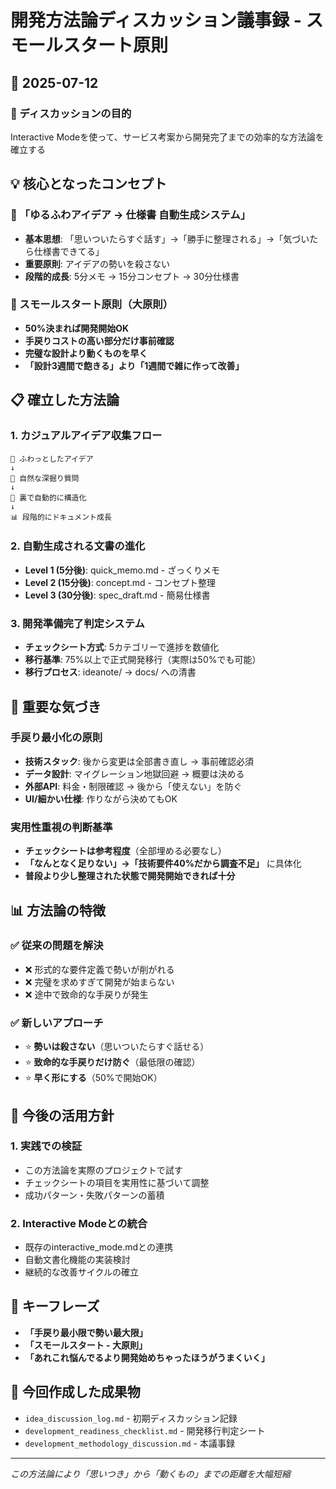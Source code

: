 # 開発方法論ディスカッション議事録 - スモールスタート原則

## 📅 2025-07-12

### 🎯 ディスカッションの目的
Interactive Modeを使って、サービス考案から開発完了までの効率的な方法論を確立する

## 💡 核心となったコンセプト

### 🌟 「ゆるふわアイデア → 仕様書 自動生成システム」
- **基本思想**: 「思いついたらすぐ話す」→「勝手に整理される」→「気づいたら仕様書できてる」
- **重要原則**: アイデアの勢いを殺さない
- **段階的成長**: 5分メモ → 15分コンセプト → 30分仕様書

### 🚀 スモールスタート原則（大原則）
- **50%決まれば開発開始OK**
- **手戻りコストの高い部分だけ事前確認**
- **完璧な設計より動くものを早く**
- **「設計3週間で飽きる」より「1週間で雑に作って改善」**

## 📋 確立した方法論

### 1. カジュアルアイデア収集フロー
```
👤 ふわっとしたアイデア
↓
🤖 自然な深掘り質問
↓
📝 裏で自動的に構造化
↓
📊 段階的にドキュメント成長
```

### 2. 自動生成される文書の進化
- **Level 1 (5分後)**: quick_memo.md - ざっくりメモ
- **Level 2 (15分後)**: concept.md - コンセプト整理
- **Level 3 (30分後)**: spec_draft.md - 簡易仕様書

### 3. 開発準備完了判定システム
- **チェックシート方式**: 5カテゴリーで進捗を数値化
- **移行基準**: 75%以上で正式開発移行（実際は50%でも可能）
- **移行プロセス**: ideanote/ → docs/ への清書

## 🎯 重要な気づき

### 手戻り最小化の原則
- **技術スタック**: 後から変更は全部書き直し → 事前確認必須
- **データ設計**: マイグレーション地獄回避 → 概要は決める
- **外部API**: 料金・制限確認 → 後から「使えない」を防ぐ
- **UI/細かい仕様**: 作りながら決めてもOK

### 実用性重視の判断基準
- **チェックシートは参考程度**（全部埋める必要なし）
- **「なんとなく足りない」→「技術要件40%だから調査不足」** に具体化
- **普段より少し整理された状態で開発開始できれば十分**

## 📊 方法論の特徴

### ✅ 従来の問題を解決
- ❌ 形式的な要件定義で勢いが削がれる
- ❌ 完璧を求めすぎて開発が始まらない
- ❌ 途中で致命的な手戻りが発生

### ✅ 新しいアプローチ
- ⭐ **勢いは殺さない**（思いついたらすぐ話せる）
- ⭐ **致命的な手戻りだけ防ぐ**（最低限の確認）
- ⭐ **早く形にする**（50%で開始OK）

## 🔄 今後の活用方針

### 1. 実践での検証
- この方法論を実際のプロジェクトで試す
- チェックシートの項目を実用性に基づいて調整
- 成功パターン・失敗パターンの蓄積

### 2. Interactive Modeとの統合
- 既存のinteractive_mode.mdとの連携
- 自動文書化機能の実装検討
- 継続的な改善サイクルの確立

## 💭 キーフレーズ
- **「手戻り最小限で勢い最大限」**
- **「スモールスタート - 大原則」**
- **「あれこれ悩んでるより開発始めちゃったほうがうまくいく」**

## 📁 今回作成した成果物
- `idea_discussion_log.md` - 初期ディスカッション記録
- `development_readiness_checklist.md` - 開発移行判定シート
- `development_methodology_discussion.md` - 本議事録

---

*この方法論により「思いつき」から「動くもの」までの距離を大幅短縮*